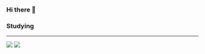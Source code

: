 ### Hi there 👋


<h3>Studying </h3>
<hr/>
 <img src="https://img.shields.io/badge/Python-3776AB?style=flat&logo=Python&logoColor=white"/>
 <img src="https://img.shields.io/badge/HTML5-E34F26?style=flat&logo=HTML5&logoColor=white"/>

